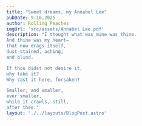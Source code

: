 ```yaml
---
title: "Sweet dreams, my Annabel Lee"
pubDate: 9.10.2025
author: Rolling Peaches
imgUrl: 'src/assets/Annabel Lee.pdf'
description: "I thought what was mine was thine.
And thine was my heart—
that now drags itself,
dust-stained, aching,
and blind.

If thou didst not desire it,
why take it?
Why cast it here, forsaken?

Smaller, and smaller,
ever smaller,
while it crawls, still,
after thee."
layout: './../layouts/BlogPost.astro'
---
```

